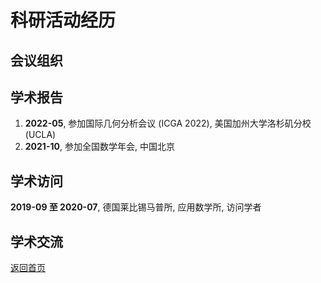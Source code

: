 # 科研活动经历

## 会议组织

## 学术报告
1. **2022-05**, 参加国际几何分析会议 (ICGA 2022), 美国加州大学洛杉矶分校 (UCLA)  
2. **2021-10**, 参加全国数学年会, 中国北京  

## 学术访问
**2019-09 至 2020-07**, 德国莱比锡马普所, 应用数学所, 访问学者

## 学术交流

[返回首页](index.md)